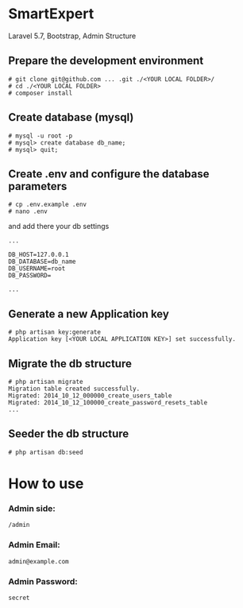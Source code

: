 # SmartExpert
Laravel 5.7, Bootstrap, Admin Structure

## Prepare the development environment
```shell
# git clone git@github.com ... .git ./<YOUR LOCAL FOLDER>/
# cd ./<YOUR LOCAL FOLDER>
# composer install
```
## Create database (mysql)
```shell
# mysql -u root -p
# mysql> create database db_name;
# mysql> quit;
```

## Create .env and configure the database parameters
```shell
# cp .env.example .env
# nano .env
```

and add there your db settings
```shell
...

DB_HOST=127.0.0.1
DB_DATABASE=db_name
DB_USERNAME=root
DB_PASSWORD=

...
```
## Generate a new Application key
```shell
# php artisan key:generate
Application key [<YOUR LOCAL APPLICATION KEY>] set successfully.
```

## Migrate the db structure
```shell
# php artisan migrate
Migration table created successfully.
Migrated: 2014_10_12_000000_create_users_table
Migrated: 2014_10_12_100000_create_password_resets_table
...
```

## Seeder the db structure
```shell
# php artisan db:seed
```

# How to use

### Admin side:
    /admin
 
### Admin Email:
    admin@example.com 

### Admin Password:
    secret


